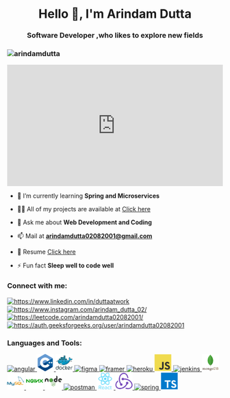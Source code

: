 <h1 align="center">Hello 👋, I'm Arindam Dutta</h1>
<h3 align="center">Software Developer ,who likes to explore new fields</h3>

<h3 align="left"> <img width=50 height=20 src="https://komarev.com/ghpvc/?username=arindamdutta&label=View&color=0e75b6&style=flat" alt="arindamdutta" /> </h3>
<img align="right" width="400" src="https://giphy.com/embed/L7Lm7JSWSRkW5Vvjjg/video">
<div style="width:100%"><div style="height:0;padding-bottom:56.25%;position:relative;width:100%"><iframe allowfullscreen="" frameBorder="0" height="100%" src="https://giphy.com/embed/L7Lm7JSWSRkW5Vvjjg/video" style="left:0;position:absolute;top:0" width="100%"></iframe></div></div>


- 🌱 I’m currently learning **Spring and Microservices**

- 👨‍💻 All of my projects are available at <a href="https://portfolioarindam.netlify.app/" target="_blank"> Click here </a>

- 💬 Ask me about **Web Development and Coding**

- 📫 Mail at **arindamdutta02082001@gmail.com**

- 📄 Resume <a href="https://drive.google.com/file/d/1LTvVaxuSpK5EB2ESTlwCg4sA8hbkSaIZ/view?usp=sharing" target="_blank"> Click here </a> 

- ⚡ Fun fact **Sleep well to code well**

<h3 align="left">Connect with me:</h3>
<p align="left">
<a href="https://linkedin.com/in/https://www.linkedin.com/in/duttaatwork" target="blank"><img align="center" src="https://raw.githubusercontent.com/rahuldkjain/github-profile-readme-generator/master/src/images/icons/Social/linked-in-alt.svg" alt="https://www.linkedin.com/in/duttaatwork" height="30" width="40" /></a>
<a href="https://instagram.com/https://www.instagram.com/arindam_dutta_02/" target="blank"><img align="center" src="https://raw.githubusercontent.com/rahuldkjain/github-profile-readme-generator/master/src/images/icons/Social/instagram.svg" alt="https://www.instagram.com/arindam_dutta_02/" height="30" width="40" /></a>
<a href="https://www.leetcode.com/https://leetcode.com/arindamdutta02082001/" target="blank"><img align="center" src="https://raw.githubusercontent.com/rahuldkjain/github-profile-readme-generator/master/src/images/icons/Social/leet-code.svg" alt="https://leetcode.com/arindamdutta02082001/" height="30" width="40" /></a>
<a href="https://auth.geeksforgeeks.org/user/https://auth.geeksforgeeks.org/user/arindamdutta02082001" target="blank"><img align="center" src="https://raw.githubusercontent.com/rahuldkjain/github-profile-readme-generator/master/src/images/icons/Social/geeks-for-geeks.svg" alt="https://auth.geeksforgeeks.org/user/arindamdutta02082001" height="30" width="40" /></a>
</p>

<h3 align="left">Languages and Tools:</h3>
<p align="left"> <a href="https://angular.io" target="_blank" rel="noreferrer"> <img src="https://angular.io/assets/images/logos/angular/angular.svg" alt="angular" width="40" height="40"/> </a> <a href="https://www.w3schools.com/cpp/" target="_blank" rel="noreferrer"> <img src="https://raw.githubusercontent.com/devicons/devicon/master/icons/cplusplus/cplusplus-original.svg" alt="cplusplus" width="40" height="40"/> </a> <a href="https://www.docker.com/" target="_blank" rel="noreferrer"> <img src="https://raw.githubusercontent.com/devicons/devicon/master/icons/docker/docker-original-wordmark.svg" alt="docker" width="40" height="40"/> </a> <a href="https://www.figma.com/" target="_blank" rel="noreferrer"> <img src="https://www.vectorlogo.zone/logos/figma/figma-icon.svg" alt="figma" width="40" height="40"/> </a> <a href="https://www.framer.com/" target="_blank" rel="noreferrer"> <img src="https://www.vectorlogo.zone/logos/framer/framer-icon.svg" alt="framer" width="40" height="40"/> </a> <a href="https://heroku.com" target="_blank" rel="noreferrer"> <img src="https://www.vectorlogo.zone/logos/heroku/heroku-icon.svg" alt="heroku" width="40" height="40"/> </a> <a href="https://developer.mozilla.org/en-US/docs/Web/JavaScript" target="_blank" rel="noreferrer"> <img src="https://raw.githubusercontent.com/devicons/devicon/master/icons/javascript/javascript-original.svg" alt="javascript" width="40" height="40"/> </a> <a href="https://www.jenkins.io" target="_blank" rel="noreferrer"> <img src="https://www.vectorlogo.zone/logos/jenkins/jenkins-icon.svg" alt="jenkins" width="40" height="40"/> </a> <a href="https://www.mongodb.com/" target="_blank" rel="noreferrer"> <img src="https://raw.githubusercontent.com/devicons/devicon/master/icons/mongodb/mongodb-original-wordmark.svg" alt="mongodb" width="40" height="40"/> </a> <a href="https://www.mysql.com/" target="_blank" rel="noreferrer"> <img src="https://raw.githubusercontent.com/devicons/devicon/master/icons/mysql/mysql-original-wordmark.svg" alt="mysql" width="40" height="40"/> </a> <a href="https://www.nginx.com" target="_blank" rel="noreferrer"> <img src="https://raw.githubusercontent.com/devicons/devicon/master/icons/nginx/nginx-original.svg" alt="nginx" width="40" height="40"/> </a> <a href="https://nodejs.org" target="_blank" rel="noreferrer"> <img src="https://raw.githubusercontent.com/devicons/devicon/master/icons/nodejs/nodejs-original-wordmark.svg" alt="nodejs" width="40" height="40"/> </a> <a href="https://postman.com" target="_blank" rel="noreferrer"> <img src="https://www.vectorlogo.zone/logos/getpostman/getpostman-icon.svg" alt="postman" width="40" height="40"/> </a> <a href="https://reactjs.org/" target="_blank" rel="noreferrer"> <img src="https://raw.githubusercontent.com/devicons/devicon/master/icons/react/react-original-wordmark.svg" alt="react" width="40" height="40"/> </a> <a href="https://redux.js.org" target="_blank" rel="noreferrer"> <img src="https://raw.githubusercontent.com/devicons/devicon/master/icons/redux/redux-original.svg" alt="redux" width="40" height="40"/> </a> <a href="https://spring.io/" target="_blank" rel="noreferrer"> <img src="https://www.vectorlogo.zone/logos/springio/springio-icon.svg" alt="spring" width="40" height="40"/> </a> <a href="https://www.typescriptlang.org/" target="_blank" rel="noreferrer"> <img src="https://raw.githubusercontent.com/devicons/devicon/master/icons/typescript/typescript-original.svg" alt="typescript" width="40" height="40"/> </a> </p>
